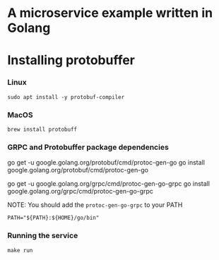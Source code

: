# A microservice example written in Golang

# Installing protobuffer

### Linux

```
sudo apt install -y protobuf-compiler
```

### MacOS

```
brew install protobuff
```

### GRPC and Protobuffer package dependencies

go get -u google.golang.org/protobuf/cmd/protoc-gen-go
go install google.golang.org/protobuf/cmd/protoc-gen-go

go get -u google.golang.org/grpc/cmd/protoc-gen-go-grpc
go install google.golang.org/grpc/cmd/protoc-gen-go-grpc

NOTE: You should add the `protoc-gen-go-grpc` to your PATH

```
PATH="${PATH}:${HOME}/go/bin"

```

### Running the service

```
make run
```
